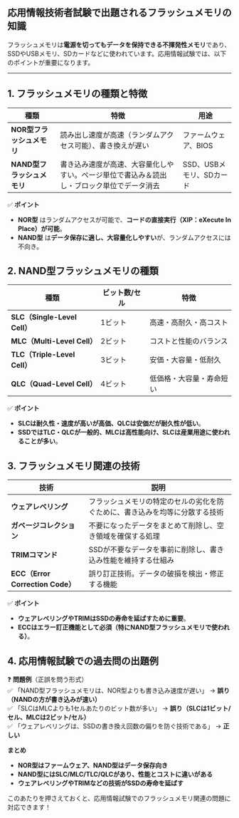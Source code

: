 ## **応用情報技術者試験で出題されるフラッシュメモリの知識**  

フラッシュメモリは**電源を切ってもデータを保持できる不揮発性メモリ**であり、SSDやUSBメモリ、SDカードなどに使われています。応用情報試験では、以下のポイントが重要になります。  

---

## **1. フラッシュメモリの種類と特徴**
| **種類**      | **特徴** | **用途** |
|-------------|----------------------|---------------------|
| **NOR型フラッシュメモリ** | 読み出し速度が高速（ランダムアクセス可能）、書き換えが遅い | ファームウェア、BIOS |
| **NAND型フラッシュメモリ** | 書き込み速度が高速、大容量化しやすい。ページ単位で書込み＆読出し・ブロック単位でデータ消去 | SSD、USBメモリ、SDカード |

✅ **ポイント**  
- **NOR型** はランダムアクセスが可能で、**コードの直接実行（XIP：eXecute In Place）が可能**。  
- **NAND型** は**データ保存に適し、大容量化しやすい**が、ランダムアクセスには不向き。  

## **2. NAND型フラッシュメモリの種類**
| **種類**      | **ビット数/セル** | **特徴** |
|-------------|----------------|---------------------|
| **SLC（Single-Level Cell）** | 1ビット | 高速・高耐久・高コスト |
| **MLC（Multi-Level Cell）** | 2ビット | コストと性能のバランス |
| **TLC（Triple-Level Cell）** | 3ビット | 安価・大容量・低耐久 |
| **QLC（Quad-Level Cell）** | 4ビット | 低価格・大容量・寿命短い |

✅ **ポイント**  
- **SLCは耐久性・速度が高いが高価、QLCは安価だが耐久性が低い**。  
- **SSDではTLC・QLCが一般的、MLCは高性能向け、SLCは産業用途に使われることが多い**。  

## **3. フラッシュメモリ関連の技術**
| **技術** | **説明** |
|----------|--------------------------------|
| **ウェアレベリング** | フラッシュメモリの特定のセルの劣化を防ぐために、書き込みを均等に分散する技術 |
| **ガベージコレクション** | 不要になったデータをまとめて削除し、空き領域を確保する処理 |
| **TRIMコマンド** | SSDが不要なデータを事前に削除し、書き込み性能を維持する仕組み |
| **ECC（Error Correction Code）** | 誤り訂正技術。データの破損を検出・修正する機能 |

✅ **ポイント**  
- **ウェアレベリングやTRIMはSSDの寿命を延ばすために重要**。  
- **ECCはエラー訂正機能として必須（特にNAND型フラッシュメモリで使われる）**。  

## **4. 応用情報試験での過去問の出題例**
❓ **問題例**（正誤を問う形式）  
✅ 「NAND型フラッシュメモリは、NOR型よりも書き込み速度が遅い」 → **誤り（NANDの方が書き込みが速い）**  
✅ 「SLCはMLCよりも1セルあたりのビット数が多い」 → **誤り（SLCは1ビット/セル、MLCは2ビット/セル）**  
✅ 「ウェアレベリングは、SSDの書き換え回数の偏りを防ぐ技術である」 → **正しい**  

**まとめ**
- **NOR型はファームウェア、NAND型はデータ保存向き**  
- **NAND型にはSLC/MLC/TLC/QLCがあり、性能とコストに違いがある**  
- **ウェアレベリングやTRIMなどの技術がSSDの寿命を延ばす**  

このあたりを押さえておくと、応用情報試験でのフラッシュメモリ関連の問題に対応できます！

